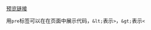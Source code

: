 [预览链接](https://astak16.github.io/Study-JS/%E7%AC%AC%E4%B8%89%E8%AF%BE/%E7%94%A8typeof%E6%9F%A5%E7%9C%8B%E6%95%B0%E6%8D%AE%E7%B1%BB%E5%9E%8B/index.html)

用`pre`标签可以在在页面中展示代码，`&lt;`表示`>`，`&gt;`表示`<`